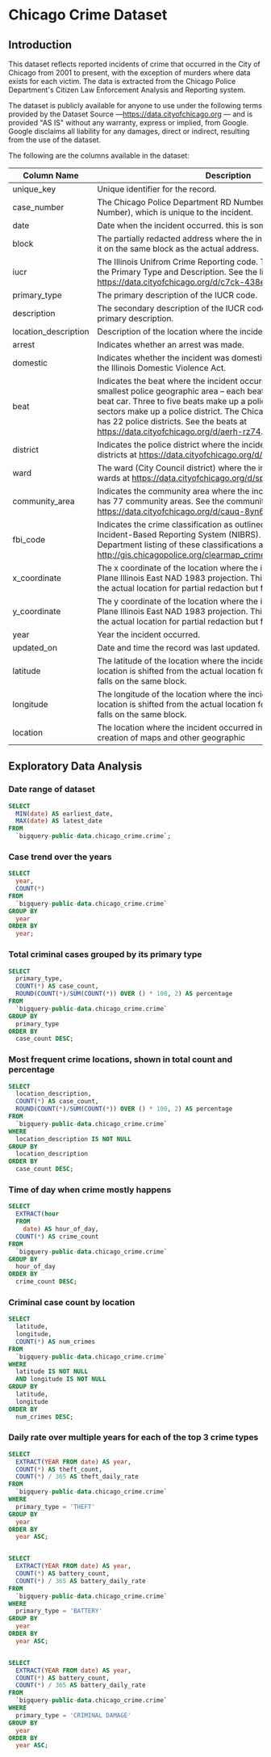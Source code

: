 # Chicago Crime Dataset

## Introduction

This dataset reflects reported incidents of crime that occurred in the City of Chicago from 2001 to present, with the exception of murders where data exists for each victim. The data is extracted from the Chicago Police Department's Citizen Law Enforcement Analysis and Reporting system.

The dataset is publicly available for anyone to use under the following terms provided by the Dataset Source —https://data.cityofchicago.org — and is provided "AS IS" without any warranty, express or implied, from Google. Google disclaims all liability for any damages, direct or indirect, resulting from the use of the dataset.

The following are the columns available in the dataset:

| Column Name          | Description  |
|----------------------|--------------|
| unique_key           | Unique identifier for the record.                                                                                                                                                                                                                                                                                                                               |
| case_number          | The Chicago Police Department RD Number (Records Division Number), which is unique to the incident.                                                                                                                                                                                                                                                             |
| date                 | Date when the incident occurred. this is sometimes a best estimate.                                                                                                                                                                                                                                                                                             |
| block                | The partially redacted address where the incident occurred, placing it on the same block as the actual address.                                                                                                                                                                                                                                                 |
| iucr                 | The Illinois Unifrom Crime Reporting code. This is directly linked to the Primary Type and Description. See the list of IUCR codes at https://data.cityofchicago.org/d/c7ck-438e.                                                                                                                                                                               |
| primary_type         | The primary description of the IUCR code.                                                                                                                                                                                                                                                                                                                       |
| description          | The secondary description of the IUCR code, a subcategory of the primary description.                                                                                                                                                                                                                                                                           |
| location_description | Description of the location where the incident occurred.                                                                                                                                                                                                                                                                                                        |
| arrest               | Indicates whether an arrest was made.                                                                                                                                                                                                                                                                                                                           |
| domestic             | Indicates whether the incident was domestic-related as defined by the Illinois Domestic Violence Act.                                                                                                                                                                                                                                                           |
| beat                 | Indicates the beat where the incident occurred. A beat is the smallest police geographic area – each beat has a dedicated police beat car. Three to five beats make up a police sector, and three sectors make up a police district. The Chicago Police Department has 22 police districts. See the beats at https://data.cityofchicago.org/d/aerh-rz74. |
| district             | Indicates the police district where the incident occurred. See the districts at https://data.cityofchicago.org/d/fthy-xz3r.                                                                                                                                                                                                                                     |
| ward                 | The ward (City Council district) where the incident occurred. See the wards at https://data.cityofchicago.org/d/sp34-6z76.                                                                                                                                                                                                                                     |
| community_area       | Indicates the community area where the incident occurred. Chicago has 77 community areas. See the community areas at https://data.cityofchicago.org/d/cauq-8yn6.                                                                                                                                                                                               |
| fbi_code             | Indicates the crime classification as outlined in the FBI's National Incident-Based Reporting System (NIBRS). See the Chicago Police Department listing of these classifications at http://gis.chicagopolice.org/clearmap_crime_sums/crime_types.html.                                                                                                          |
| x_coordinate        | The x coordinate of the location where the incident occurred in State Plane Illinois East NAD 1983 projection. This location is shifted from the actual location for partial redaction but falls on the same block.                                                                                                                                               |
| y_coordinate        | The y coordinate of the location where the incident occurred in State Plane Illinois East NAD 1983 projection. This location is shifted from the actual location for partial redaction but falls on the same block.                                                                                                                                               |
| year                 | Year the incident occurred.                                                                                                                                                                                                                                                                                                                                     |
| updated_on           | Date and time the record was last updated.                                                                                                                                                                                                                                                                                                                      |
| latitude             | The latitude of the location where the incident occurred. This location is shifted from the actual location for partial redaction but falls on the same block.                                                                                                                                                                                                 |
| longitude            | The longitude of the location where the incident occurred. This location is shifted from the actual location for partial redaction but falls on the same block.                                                                                                                                                                                                |
| location             | The location where the incident occurred in a format that allows for creation of maps and other geographic


## Exploratory Data Analysis

### Date range of dataset

```sql
SELECT
  MIN(date) AS earliest_date,
  MAX(date) AS latest_date
FROM
  `bigquery-public-data.chicago_crime.crime`;
```


### Case trend over the years

```sql
SELECT
  year,
  COUNT(*)
FROM
  `bigquery-public-data.chicago_crime.crime`
GROUP BY
  year
ORDER BY
  year;
```


### Total criminal cases grouped by its primary type

```sql
SELECT
  primary_type,
  COUNT(*) AS case_count,
  ROUND(COUNT(*)/SUM(COUNT(*)) OVER () * 100, 2) AS percentage
FROM
  `bigquery-public-data.chicago_crime.crime`
GROUP BY
  primary_type
ORDER BY
  case_count DESC;
 ```


### Most frequent crime locations, shown in total count and percentage

```sql
SELECT
  location_description,
  COUNT(*) AS case_count,
  ROUND(COUNT(*)/SUM(COUNT(*)) OVER () * 100, 2) AS percentage
FROM
  `bigquery-public-data.chicago_crime.crime`
WHERE
  location_description IS NOT NULL
GROUP BY
  location_description
ORDER BY
  case_count DESC;
 ```


### Time of day when crime mostly happens

```sql
SELECT
  EXTRACT(hour
  FROM
    date) AS hour_of_day,
  COUNT(*) AS crime_count
FROM
  `bigquery-public-data.chicago_crime.crime`
GROUP BY
  hour_of_day
ORDER BY
  crime_count DESC;
```


### Criminal case count by location

```sql
SELECT
  latitude,
  longitude,
  COUNT(*) AS num_crimes
FROM
  `bigquery-public-data.chicago_crime.crime`
WHERE
  latitude IS NOT NULL
  AND longitude IS NOT NULL
GROUP BY
  latitude,
  longitude
ORDER BY
  num_crimes DESC;
```

### Daily rate over multiple years for each of the top 3 crime types

```sql
SELECT
  EXTRACT(YEAR FROM date) AS year,
  COUNT(*) AS theft_count,
  COUNT(*) / 365 AS theft_daily_rate
FROM
  `bigquery-public-data.chicago_crime.crime`
WHERE
  primary_type = 'THEFT'
GROUP BY
  year
ORDER BY
  year ASC;


SELECT
  EXTRACT(YEAR FROM date) AS year,
  COUNT(*) AS battery_count,
  COUNT(*) / 365 AS battery_daily_rate
FROM
  `bigquery-public-data.chicago_crime.crime`
WHERE
  primary_type = 'BATTERY'
GROUP BY
  year
ORDER BY
  year ASC;


SELECT
  EXTRACT(YEAR FROM date) AS year,
  COUNT(*) AS battery_count,
  COUNT(*) / 365 AS battery_daily_rate
FROM
  `bigquery-public-data.chicago_crime.crime`
WHERE
  primary_type = 'CRIMINAL DAMAGE'
GROUP BY
  year
ORDER BY
  year ASC;
```



